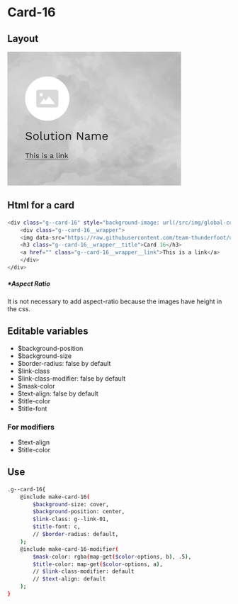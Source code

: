# Card-16

## Layout

![alt text][card-16]

[card-16]: /src/img/global-components/card/card-16.png

## Html for a card

```sh
<div class="g--card-16" style="background-image: url(/src/img/global-components/card/card-bg-placeholder.jpg);">
    <div class="g--card-16__wrapper">
    <img data-src="https://raw.githubusercontent.com/team-thunderfoot/ui/main/src/img/global-components/card/card-img-placeholder.png" src="/src/img/global-components/placeholder.jpg" alt="alt text" class="g--card-16__wrapper__media g--lazy-01">
    <h3 class="g--card-16__wrapper__title">Card 16</h3>
    <a href="" class="g--card-16__wrapper__link">This is a link</a>
    </div>
</div>
```

##### \*Aspect Ratio

It is not necessary to add aspect-ratio because the images have height in the css.

## Editable variables

- $background-position
- $background-size
- $border-radius: false by default
- $link-class
- $link-class-modifier: false by default
- $mask-color
- $text-align: false by default
- $title-color
- $title-font

### For modifiers

- $text-align
- $title-color

## Use

```sh
.g--card-16{
    @include make-card-16(
        $background-size: cover,
        $background-position: center,
        $link-class: g--link-01,
        $title-font: c,
        // $border-radius: default,
    );
    @include make-card-16-modifier(
        $mask-color: rgba(map-get($color-options, b), .5),
        $title-color: map-get($color-options, a),
        // $link-class-modifier: default
        // $text-align: default
    );
}
```
